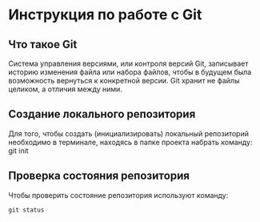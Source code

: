 # **Инструкция по работе с Git**

## Что такое Git

Система управления версиями, или контроля версий Git, записывает историю изменения файла или набора файлов, чтобы в будущем была возможность вернуться к конкретной версии. Git хранит не файлы целиком, а отличия между ними.

## Создание локального репозитория

Для того, чтобы создать (инициализировать) локальный репозиторий необходимо в терминале, находясь в папке проекта набрать команду:
    git init

## Проверка состояния репозитория

Чтобы проверить состояние репозитория используют команду:

    git status